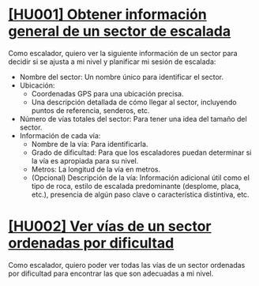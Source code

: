 # [[HU001] Obtener información general de un sector de escalada](https://github.com/FabriConde/IV-2024-2025/issues/2)

Como escalador, quiero ver la siguiente información de un sector para decidir si se ajusta a mi nivel y planificar mi sesión de escalada:
- Nombre del sector: Un nombre único para identificar el sector.
- Ubicación: 
  - Coordenadas GPS para una ubicación precisa.
  - Una descripción detallada de cómo llegar al sector, incluyendo puntos de referencia, senderos, etc.
- Número de vías totales del sector: Para tener una idea del tamaño del sector.
- Información de cada vía:
  - Nombre de la vía: Para identificarla.
  - Grado de dificultad: Para que los escaladores puedan determinar si la vía es apropiada para su nivel.
  - Metros: La longitud de la vía en metros. 
  - (Opcional) Descripción de la vía: Información adicional útil como el tipo de roca, estilo de escalada predominante (desplome, placa, etc.), presencia de algún paso clave o característica distintiva, etc.

# [[HU002] Ver vías de un sector ordenadas por dificultad](https://github.com/FabriConde/IV-2024-2025/issues/3)

Como escalador, quiero poder ver todas las vías de un sector ordenadas por dificultad para encontrar las que son adecuadas a mi nivel.
